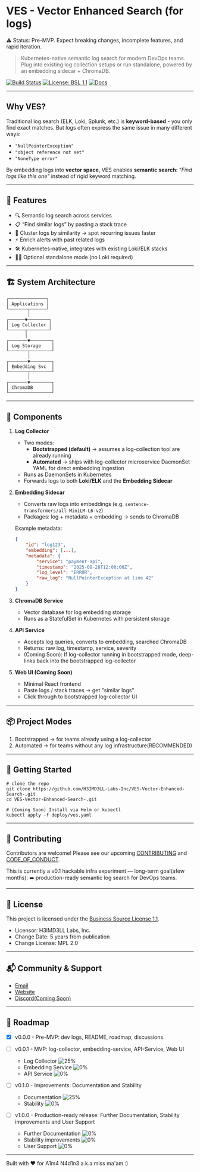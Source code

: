 # VES - Vector Enhanced Search (for logs)

⚠️ Status: Pre-MVP.
Expect breaking changes, incomplete features, and rapid iteration.

> Kubernetes-native semantic log search for modern DevOps teams.
> Plug into existing log collection setups or run standalone, powered by an embedding sidecar + ChromaDB.

[![Build Status](https://img.shields.io/badge/build-passing-brightgreen)]()
[![License: BSL 1.1](https://img.shields.io/badge/License-BSL%201.1-green.svg)](./LICENSE)
[![Docs](https://img.shields.io/badge/docs-coming%20soon-blue)]()

---

## Why VES?

Traditional log search (ELK, Loki, Splunk, etc.) is **keyword-based** - you only find exact matches. But logs often express the same issue in many different ways:

- `"NullPointerException"`
- `"object reference not set"`
- `"NoneType error"`

By embedding logs into **vector space**, VES enables **semantic search**:
*"Find logs like this one"* instead of rigid keyword matching.

---

## 🚀 Features
- 🔍 Semantic log search across services
- 📋 “Find similar logs” by pasting a stack trace
- 🧩 Cluster logs by similarity → spot recurring issues faster
- ⚡ Enrich alerts with past related logs
- 🛠️ Kubernetes-native, integrates with existing Loki/ELK stacks
- 🧑‍💻 Optional standalone mode (no Loki required)

---

## 🏗️ System Architecture

```
┌──────────────┐
│ Applications │
└───────┬──────┘
        │
┌──────▼────────┐
│ Log Collector │
└──────┬────────┘
       │
┌───────▼────────┐
│ Log Storage    │
└───────┬────────┘
        │
┌───────▼────────┐
│ Embedding Svc  │
└───────┬────────┘
        │
┌───────▼────────┐
│ ChromaDB       │
└────────────────┘
```
---

## 🔧 Components

1. **Log Collector**
   - Two modes:
     - **Bootstrapped (default)** → assumes a log-collection tool are already running
     - **Automated** → ships with log-collector microservice DaemonSet YAML for direct embedding ingestion
   - Runs as DaemonSets in Kubernetes
   - Forwards logs to both **Loki/ELK** and the **Embedding Sidecar**

2. **Embedding Sidecar**
   - Converts raw logs into embeddings (e.g. `sentence-transformers/all-MiniLM-L6-v2`)
   - Packages: log + metadata + embedding → sends to ChromaDB

   Example metadata:
   ```json
   {
       "id": "log123",
       "embedding": [...],
       "metadata": {
           "service": "payment-api",
           "timestamp": "2025-08-28T12:00:00Z",
           "log_level": "ERROR",
           "raw_log": "NullPointerException at line 42"
       }
   }
   ```

3. **ChromaDB Service**
   - Vector database for log embedding storage
   - Runs as a StatefulSet in Kubernetes with persistent storage

4. **API Service**
   - Accepts log queries, converts to embedding, searched ChromaDB
   - Returns: raw log, timestamp, service, severity
   - (Coming Soon): If log-collector running in bootstrapped mode, deep-links back into the bootstrapped log-collector

5. **Web UI (Coming Soon)**
   - Minimal React frontend
   - Paste logs / stack traces -> get "similar logs"
   - Click through to bootstrapped log-collector UI

---

## 📦 Project Modes
1. Bootstrapped -> for teams already using a log-collector
2. Automated -> for teams without any log infrastructure(RECOMMENDED)

---

## 🚀 Getting Started
```
# clone the repo
git clone https://github.com/H3IMD3LL-Labs-Inc/VES-Vector-Enhanced-Search-.git
cd VES-Vector-Enhanced-Search-.git

# (Coming Soon) Install via Helm or kubectl
kubectl apply -f deploy/ves.yaml
```

---

## 🤝 Contributing
Contributors are welcome!
Please see our upcoming [CONTRIBUTING](./CONTRIBUTING.md) and [CODE_OF_CONDUCT](./CODE_OF_CONDUCT.md).

This is currently a v0.1 hackable infra experiment — long-term goal(afew months): ➡️ production-ready semantic log search for DevOps teams.

---

## 📜 License
This project is licensed under the [Business Source License 1.1](./LICENSE).
- Licensor: H3IMD3LL Labs, Inc.
- Change Date: 5 years from publication
- Change License: MPL 2.0

---

## 📬 Community & Support
- [Email](mailto:dennis.njuguna@heimdelllabs.cloud)
- [Website](https://heimdelllabs.cloud/)
- [Discord(Coming Soon)]()

---

## 📍 Roadmap
- [x] v0.0.0 - Pre-MVP: dev logs, README, roadmap, discussions.

- [ ] v0.0.1 - MVP: log-collector, embedding-service, API-Service, Web UI
    - Log Collector
      ![25%](https://progress-bar.xyz/25/?style=minimal-matte)
    - Embedding Service
      ![0%](https://progress-bar.xyz/0/?style=minimal-matte)
    - API Service
      ![0%](https://progress-bar.xyz/0/?style=minimal-matte)

- [ ] v0.1.0 - Improvements: Documentation and Stability
    - Documentation
      ![25%](https://progress-bar.xyz/25/?style=minimal-matte)
    - Stability
      ![0%](https://progress-bar.xyz/0/?style=minimal-matte)

- [ ] v1.0.0 - Production-ready release: Further Documentation, Stability improvements and User Support
    - Further Documentation
      ![0%](https://progress-bar.xyz/0/?style=minimal-matte)
    - Stability improvements
      ![0%](https://progress-bar.xyz/0/?style=minimal-matte)
    - User Support
      ![0%](https://progress-bar.xyz/0/?style=minimal-matte)

---

Built with ❤️ for A1m4 N4d1n3 a.k.a miss ma'am :)

